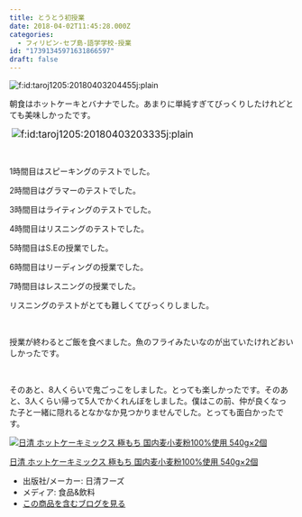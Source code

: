 ```yaml
---
title: とうとう初授業
date: 2018-04-02T11:45:28.000Z
categories:
  - フィリピン-セブ島-語学学校-授業
id: "17391345971631866597"
draft: false
---
```

<p><img class="hatena-fotolife" title="f:id:taroj1205:20180403204455j:plain" src="https://cdn-ak.f.st-hatena.com/images/fotolife/t/taroj1205/20180403/20180403204455.jpg" alt="f:id:taroj1205:20180403204455j:plain" /></p>
<p>朝食はホットケーキとバナナでした。あまりに単純すぎてびっくりしたけれどとても美味しかったです。</p>
<p> <img class="hatena-fotolife" style="font-size: 13pt;" title="f:id:taroj1205:20180403203335j:plain" src="https://cdn-ak.f.st-hatena.com/images/fotolife/t/taroj1205/20180403/20180403203335.jpg" alt="f:id:taroj1205:20180403203335j:plain" /></p>
<p> </p>
<p>1時間目はスピーキングのテストでした。</p>
<p>2時間目はグラマーのテストでした。</p>
<p>3時間目はライティングのテストでした。</p>
<p>4時間目はリスニングのテストでした。</p>
<p>5時間目はS.Eの授業でした。</p>
<p>6時間目はリーディングの授業でした。</p>
<p>7時間目はレスニングの授業でした。</p>
<p>リスニングのテストがとても難しくてびっくりしました。</p>
<p> </p>
<p>授業が終わるとご飯を食べました。魚のフライみたいなのが出ていたけれどおいしかったです。</p>
<p> </p>
<p>そのあと、8人くらいで鬼ごっこをしました。とっても楽しかったです。そのあと、3人くらい帰って5人でかくれんぼをしました。僕はこの前、仲が良くなった子と一緒に隠れるとなかなか見つかりませんでした。とっても面白かったです。 </p>
<div class="freezed">
<div class="hatena-asin-detail"><a href="http://www.amazon.co.jp/exec/obidos/ASIN/B01CXNEB10/taroj1205-hatena-22/"><img class="hatena-asin-detail-image" title="日清 ホットケーキミックス 極もち 国内麦小麦粉100%使用 540g×2個" src="https://images-fe.ssl-images-amazon.com/images/I/51m95z8Mx1L._SL160_.jpg" alt="日清 ホットケーキミックス 極もち 国内麦小麦粉100%使用 540g×2個" /></a>
<div class="hatena-asin-detail-info">
<p class="hatena-asin-detail-title"><a href="http://www.amazon.co.jp/exec/obidos/ASIN/B01CXNEB10/taroj1205-hatena-22/">日清 ホットケーキミックス 極もち 国内麦小麦粉100%使用 540g×2個</a></p>
<ul>
<li><span class="hatena-asin-detail-label">出版社/メーカー:</span> 日清フーズ</li>
<li><span class="hatena-asin-detail-label">メディア:</span> 食品&amp;飲料</li>
<li><a href="http://d.hatena.ne.jp/asin/B01CXNEB10/taroj1205-hatena-22" target="_blank">この商品を含むブログを見る</a></li>
</ul>
</div>
<div class="hatena-asin-detail-foot"> </div>
</div>
</div>
<p> </p>
